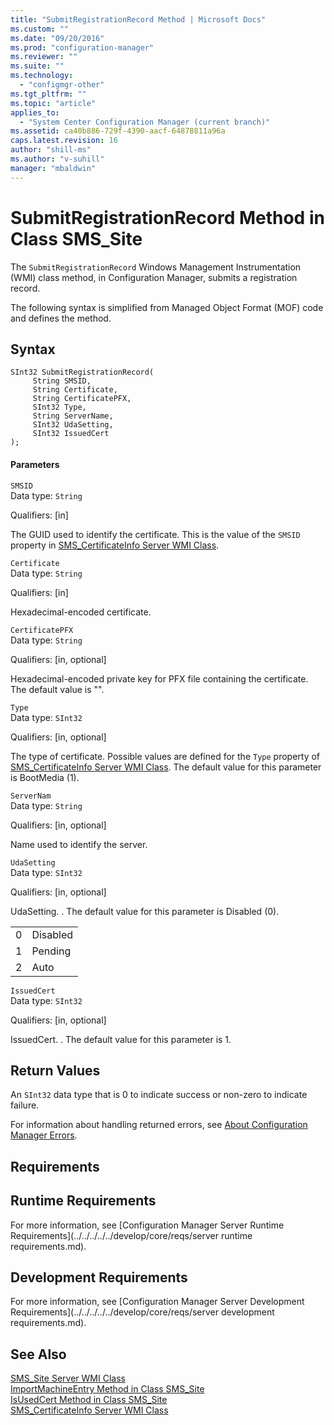 ```yaml
---
title: "SubmitRegistrationRecord Method | Microsoft Docs"
ms.custom: ""
ms.date: "09/20/2016"
ms.prod: "configuration-manager"
ms.reviewer: ""
ms.suite: ""
ms.technology:
  - "configmgr-other"
ms.tgt_pltfrm: ""
ms.topic: "article"
applies_to:
  - "System Center Configuration Manager (current branch)"
ms.assetid: ca40b886-729f-4390-aacf-64878811a96a
caps.latest.revision: 16
author: "shill-ms"
ms.author: "v-suhill"
manager: "mbaldwin"
---
```

# SubmitRegistrationRecord Method in Class SMS_Site
The `SubmitRegistrationRecord` Windows Management Instrumentation (WMI) class method, in Configuration Manager, submits a registration record.  

 The following syntax is simplified from Managed Object Format (MOF) code and defines the method.  

## Syntax  

```  
SInt32 SubmitRegistrationRecord(  
     String SMSID,  
     String Certificate,  
     String CertificatePFX,  
     SInt32 Type,  
     String ServerName,  
     SInt32 UdaSetting,  
     SInt32 IssuedCert  
);  
```  

#### Parameters  
 `SMSID`  
 Data type: `String`  

 Qualifiers: [in]  

 The GUID used to identify the certificate. This is the value of the `SMSID` property in [SMS_CertificateInfo Server WMI Class](../../../../../develop/reference/osd/sms_certificateinfo-server-wmi-class.md).  

 `Certificate`  
 Data type: `String`  

 Qualifiers: [in]  

 Hexadecimal-encoded certificate.  

 `CertificatePFX`  
 Data type: `String`  

 Qualifiers: [in, optional]  

 Hexadecimal-encoded private key for PFX file containing the certificate. The default value is "".  

 `Type`  
 Data type: `SInt32`  

 Qualifiers: [in, optional]  

 The type of certificate. Possible values are defined for the `Type` property of [SMS_CertificateInfo Server WMI Class](../../../../../develop/reference/osd/sms_certificateinfo-server-wmi-class.md). The default value for this parameter is BootMedia (1).  

 `ServerNam`  
 Data type: `String`  

 Qualifiers: [in, optional]  

 Name used to identify the server.  

 `UdaSetting`  
 Data type: `SInt32`  

 Qualifiers: [in, optional]  

 UdaSetting. . The default value for this parameter is Disabled (0).  

|||  
|-|-|  
|0|Disabled|  
|1|Pending|  
|2|Auto|  

 `IssuedCert`  
 Data type: `SInt32`  

 Qualifiers: [in, optional]  

 IssuedCert. . The default value for this parameter is 1.  

## Return Values  
 An `SInt32` data type that is 0 to indicate success or non-zero to indicate failure.  

 For information about handling returned errors, see [About Configuration Manager Errors](../../../../../develop/core/understand/about-configuration-manager-errors.md).  

## Requirements  

## Runtime Requirements  
 For more information, see [Configuration Manager Server Runtime Requirements](../../../../../develop/core/reqs/server runtime requirements.md).  

## Development Requirements  
 For more information, see [Configuration Manager Server Development Requirements](../../../../../develop/core/reqs/server development requirements.md).  

## See Also  
 [SMS_Site Server WMI Class](../../../../../develop/reference/core/servers/configure/sms_site-server-wmi-class.md)   
 [ImportMachineEntry Method in Class SMS_Site](../../../../../develop/reference/core/servers/configure/importmachineentry-method-in-class-sms_site.md)   
 [IsUsedCert Method in Class SMS_Site](../../../../../develop/reference/core/servers/configure/isusedcert-method-in-class-sms_site.md)   
 [SMS_CertificateInfo Server WMI Class](../../../../../develop/reference/osd/sms_certificateinfo-server-wmi-class.md)

